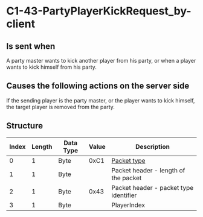 # C1-43-PartyPlayerKickRequest_by-client

## Is sent when

A party master wants to kick another player from his party, or when a player wants to kick himself from his party.

## Causes the following actions on the server side

If the sending player is the party master, or the player wants to kick himself, the target player is removed from the party.

## Structure

| Index | Length | Data Type | Value | Description |
|-------|--------|-----------|-------|-------------|
| 0 | 1 |   Byte   | 0xC1  | [Packet type](PacketTypes.md) |
| 1 | 1 |    Byte   |      | Packet header - length of the packet |
| 2 | 1 |    Byte   | 0x43  | Packet header - packet type identifier |
| 3 | 1 | Byte |  | PlayerIndex |